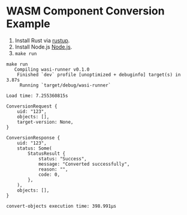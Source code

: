 # WASM Component Conversion Example

1. Install Rust via [rustup](https://rustup.rs/).
2. Install Node.js [Node.js](https://nodejs.org/).
3. `make run`

```
make run
   Compiling wasi-runner v0.1.0
    Finished `dev` profile [unoptimized + debuginfo] target(s) in 3.87s
     Running `target/debug/wasi-runner`

Load time: 7.255360815s

ConversionRequest {
    uid: "123",
    objects: [],
    target-version: None,
}

ConversionResponse {
    uid: "123",
    status: Some(
        StatusResult {
            status: "Success",
            message: "Converted successfully",
            reason: "",
            code: 0,
        },
    ),
    objects: [],
}

convert-objects execution time: 398.991µs
```